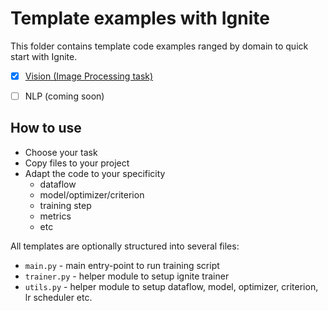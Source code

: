 # Template examples with Ignite

This folder contains template code examples ranged by domain to quick start with Ignite.

* [x] [Vision (Image Processing task)](vision)

* [ ] NLP (coming soon)


## How to use

- Choose your task
- Copy files to your project
- Adapt the code to your specificity
  - dataflow
  - model/optimizer/criterion 
  - training step
  - metrics
  - etc

All templates are optionally structured into several files:

- `main.py` - main entry-point to run training script
- `trainer.py` - helper module to setup ignite trainer
- `utils.py` - helper module to setup dataflow, model, optimizer, criterion, lr scheduler etc. 
